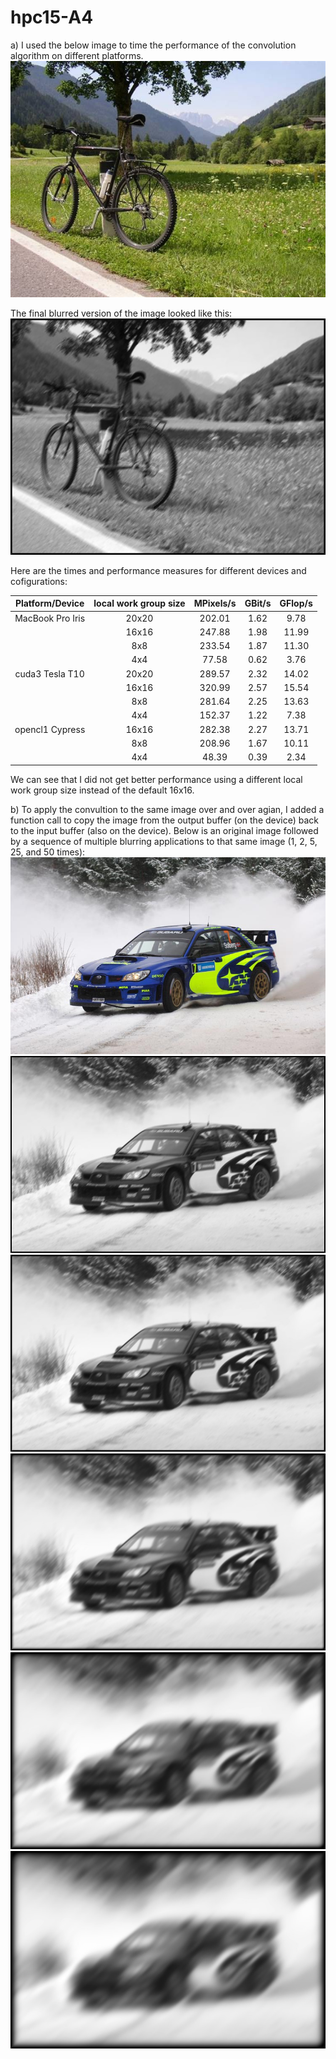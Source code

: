 # hpc15-A4

a) I used the below image to time the performance of the convolution algorithm on different platforms.
![](/bike.jpg?raw=True "Original bike")

The final blurred version of the image looked like this:
![](/bike-blur.jpg?raw=True "Blurred bike")

Here are the times and performance measures for different devices and cofigurations:

| Platform/Device | local work group size | MPixels/s | GBit/s | GFlop/s |
|:---------------:|:---------------------:|:---------:|:------:|:-------:|
| MacBook Pro Iris | 20x20 | 202.01 | 1.62 | 9.78 |
|  | 16x16| 247.88 | 1.98 | 11.99 |
|  | 8x8 | 233.54 | 1.87 | 11.30 |
|  | 4x4 | 77.58 | 0.62 | 3.76 |
| cuda3 Tesla T10 | 20x20 | 289.57 | 2.32 | 14.02 |
|  | 16x16| 320.99 | 2.57 | 15.54 |
|  | 8x8 | 281.64 | 2.25 | 13.63 |
|  | 4x4 | 152.37 | 1.22 | 7.38 |
| opencl1 Cypress | 16x16| 282.38 | 2.27 | 13.71 |
|  | 8x8 | 208.96 | 1.67 | 10.11 |
|  | 4x4 | 48.39| 0.39 | 2.34 |

We can see that I did not get better performance using a different local work group size instead of the default 16x16.


b) To apply the convultion to the same image over and over agian, I added a function call to copy the image from the output buffer (on the device) back to the input buffer (also on the device). Below is an original image followed by a sequence of multiple blurring applications to that same image (1, 2, 5, 25, and 50 times):
![](/car.jpg?raw=True "Original car")
![](/car-blur0.jpg?raw=True "car blur0")
![](/car-blur1.jpg?raw=True "car blur1")
![](/car-blur5.jpg?raw=True "car blur5")
![](/car-blur25.jpg?raw=True "car blur25")
![](/car-blur50.jpg?raw=True "car blur50")
